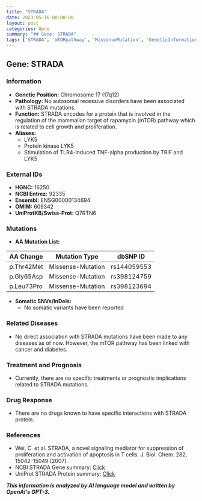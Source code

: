 ```yaml
---
title: "STRADA"
date: 2023-05-16 00:00:00
layout: post
categories: Gene
summary: "## Gene: STRADA"
tags: ['STRADA', 'mTORpathway', 'MissenseMutation', 'GeneticInformation', 'CellGrowth', 'Proliferation', 'Cancer', 'Diabetes']
---
```


## Gene: STRADA

### Information
- **Genetic Position:** Chromosome 17 (17q12)
- **Pathology:** No autosomal recessive disorders have been associated with STRADA mutations.
- **Function:** STRADA encodes for a protein that is involved in the regulation of the mammalian target of rapamycin (mTOR) pathway which is related to cell growth and proliferation.
- **Aliases:**
    - LYK5
    - Protein kinase LYK5
    - Stimulation of TLR4-induced TNF-alpha production by TRIF and LYK5
    
### External IDs
- **HGNC:** 16250
- **NCBI Entrez:** 92335
- **Ensembl:** ENSG00000134694
- **OMIM:** 609342
- **UniProtKB/Swiss-Prot:** Q7RTN6
    
### Mutations
- **AA Mutation List:**

| AA Change | Mutation Type | dbSNP ID |
| ---------| ------------ | ------- |
| p.Thr42Met | Missense-Mutation | rs144059553 |
| p.Gly65Asp | Missense-Mutation | rs398124759 |
| p.Leu73Pro | Missense-Mutation | rs398123694 |

- **Somatic SNVs/InDels:**
    - No somatic variants have been reported 
    
### Related Diseases
- No direct association with STRADA mutations have been made to any diseases as of now. However, the mTOR pathway has been linked with cancer and diabetes.
    
### Treatment and Prognosis
- Currently, there are no specific treatments or prognostic implications related to STRADA mutations.
    
### Drug Response
- There are no drugs known to have specific interactions with STRADA protein.
    
### References
- Wei, C. et al. STRADA, a novel signaling mediator for suppression of proliferation and activation of apoptosis in T cells. J. Biol. Chem. 282, 15042–15049 (2007).
- NCBI STRADA Gene summary: [Click](https://www.ncbi.nlm.nih.gov/gene/92335)
- UniProt STRADA Protein summary: [Click](https://www.uniprot.org/uniprot/Q7RTN6)

**_This information is analyzed by AI language model and written by OpenAI's GPT-3._**